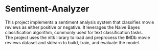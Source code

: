 # Sentiment-Analyzer
This project implements a sentiment analysis system that classifies movie reviews as either positive or negative. It leverages the Naive Bayes classification algorithm, commonly used for text classification tasks. 
<br>
The project uses the nltk library to load and preprocess the IMDb movie reviews dataset and sklearn to build, train, and evaluate the model.
